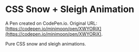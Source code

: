 # CSS Snow + Sleigh Animation

A Pen created on CodePen.io. Original URL: [https://codepen.io/minimoon/pen/XWYORjX](https://codepen.io/minimoon/pen/XWYORjX).

Pure CSS snow and sleigh animations.